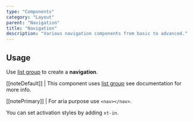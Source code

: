 ```yaml
---
type: "Components"
category: "Layout"
parent: "Navigation"
title: "Navigation"
description: "Various navigation components from basic to advanced."
---
```


## Usage

Use [list group](/components/list-group) to create a **navigation**.

[[noteDefault]]
| This component uses [list group](/components/list-group) see documentation for more info.

[[notePrimary]]
| For aria purpose use `<nav></nav>`.

You can set activation styles by adding `xt-in`.

<demo>
  <demoinline src="demos/components/navigation/usage">
  </demoinline>
</demo>
